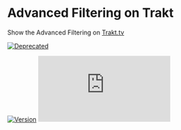 # Advanced Filtering on Trakt

Show the Advanced Filtering on [Trakt.tv](https://trakt.tv/)

[![Deprecated](https://img.shields.io/badge/DEPRECATED-red?labelColor=red&style=for-the-badge)](https://github.com/iFelix18/Trakt-Userscripts/issues/40)

[![Version](https://img.shields.io/endpoint?url=https://runkit.io/ifelix18/userscript-version/branches/master/iFelix18/Trakt-Userscripts/master/userscripts/meta/advanced-filtering-on-trakt.meta.js&style=flat-square)](#advanced-filtering-on-trakt)
[![Size](https://img.shields.io/github/size/iFelix18/Trakt-Userscripts/userscripts/advanced-filtering-on-trakt.user.js?style=flat-square)](#advanced-filtering-on-trakt)
